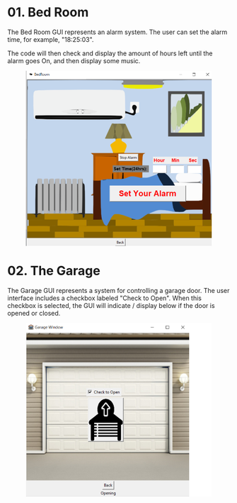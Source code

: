 # 01. Bed Room
<p>The Bed Room GUI represents an alarm system. The user can set the alarm time, for example, "18:25:03".</p>
<p>The code will then check and display the amount of hours left until the alarm goes On, and then display some music.</p>

<p align="center">
  <img src="Bed%20Room%20GUI.PNG" alt="Bed Room GUI" width="420", align= middle>
</p>

# 02. The Garage
<p>The Garage GUI represents a system for controlling a garage door. The user interface includes a checkbox labeled "Check to Open". When this checkbox is selected, the GUI will indicate / display below if the door is opened or closed. </p>

<p align="center">
  <img src="Garage%20GUI.PNG" alt="Garage GUI" width="420">
</p>



